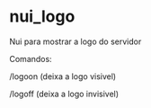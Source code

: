 # nui_logo
Nui para mostrar a logo do servidor


Comandos:

/logoon (deixa a logo visivel)

/logoff (deixa a logo invisivel)



